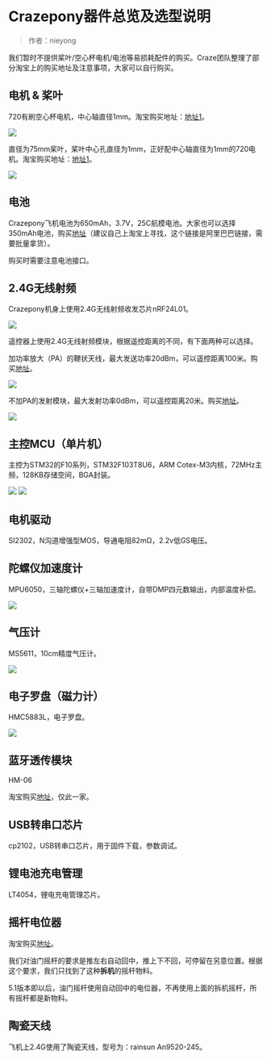 
#  Crazepony器件总览及选型说明


> 作者：nieyong

我们暂时不提供桨叶/空心杯电机/电池等易损耗配件的购买。Craze团队整理了部分淘宝上的购买地址及注意事项，大家可以自行购买。

## 电机 & 桨叶

720有刷空心杯电机，中心轴直径1mm。淘宝购买地址：[地址1](http://item.taobao.com/item.htm?ut_sk=1.U5nfk/5pPyADAHT9gIoKBhWX_21380790_1416310719.Copy.ShareSceneItemDetail&id=41176268103)。

![](/assets/img/motor-720.jpg)

直径为75mm桨叶，桨叶中心孔直径为1mm，正好配中心轴直径为1mm的720电机。淘宝购买地址：[地址1](http://item.taobao.com/item.htm?spm=a230r.1.0.0.ZZNieR&id=35723782642&ns=1&abbucket=7#detail)。

![](/assets/img/prop-75.png)

## 电池
Crazepony飞机电池为650mAh，3.7V，25C航模电池。大家也可以选择350mAh电池，购买[地址](http://detail.1688.com/offer/1234287135.html)（建议自己上淘宝上寻找，这个链接是阿里巴巴链接，需要批量拿货）。

购买时需要注意电池接口。

## 2.4G无线射频
Crazepony机身上使用2.4G无线射频收发芯片nRF24L01。

![](/assets/img/nRF24L01-ic.jpg)

遥控器上使用2.4G无线射频模块，根据遥控距离的不同，有下面两种可以选择。

加功率放大（PA）的鞭状天线，最大发送功率20dBm，可以遥控距离100米。购买[地址](http://detail.tmall.com/item.htm?spm=a230r.1.14.1.6SuQ2w&id=40504364189&ad_id=&am_id=&cm_id=140105335569ed55e27b&pm_id=&abbucket=13)。

![](/assets/img/rm-ctrl-8.jpg)

不加PA的发射模块，最大发射功率0dBm，可以遥控距离20米。购买[地址](http://detail.tmall.com/item.htm?spm=a230r.1.14.1.qbCmu0&id=41587731684&ad_id=&am_id=&cm_id=140105335569ed55e27b&pm_id=&abbucket=13)。

![](/assets/img/rm-ctrl-7.jpg)

## 主控MCU（单片机）
主控为STM32的F10系列，STM32F103T8U6，ARM Cotex-M3内核，72MHz主频，128KB存储空间，BGA封装。

![](/assets/img/stm32-ic.jpg)
![](/assets/img/stm32-ic-back.jpg)

## 电机驱动
SI2302，N沟道增强型MOS，导通电阻82mΩ，2.2v低GS电压。

## 陀螺仪加速度计
MPU6050，三轴陀螺仪+三轴加速度计，自带DMP四元数输出，内部温度补偿。

![](/assets/img/mpu-6050-ic.jpg)

## 气压计
MS5611，10cm精度气压计。

![](/assets/img/ms5611.jpg)

## 电子罗盘（磁力计）
HMC5883L，电子罗盘。

![](/assets/img/HMC5883L-ic.jpg)

## 蓝牙透传模块
HM-06

淘宝购买[地址](http://item.taobao.com/item.htm?spm=a230r.1.14.1.xYrzTD&id=17278839073&ns=1&_u=j1omdar17efa#detail)，仅此一家。

## USB转串口芯片
cp2102，USB转串口芯片，用于固件下载，参数调试。

## 锂电池充电管理
LT4054，锂电充电管理芯片。


## 摇杆电位器
淘宝购买[地址](http://item.taobao.com/item.htm?spm=a1z09.2.9.163.18Dk2I&id=38490983640&_u=m205fe4p579e)。

我们对油门摇杆的要求是推左右自动回中，推上下不回，可停留在另意位置。根据这个要求，我们只找到了这种**拆机**的摇杆物料。

5.1版本即以后，油门摇杆使用自动回中的电位器，不再使用上面的拆机摇杆，所有摇杆都是新物料。

## 陶瓷天线
飞机上2.4G使用了陶瓷天线，型号为：rainsun An9520-245。
